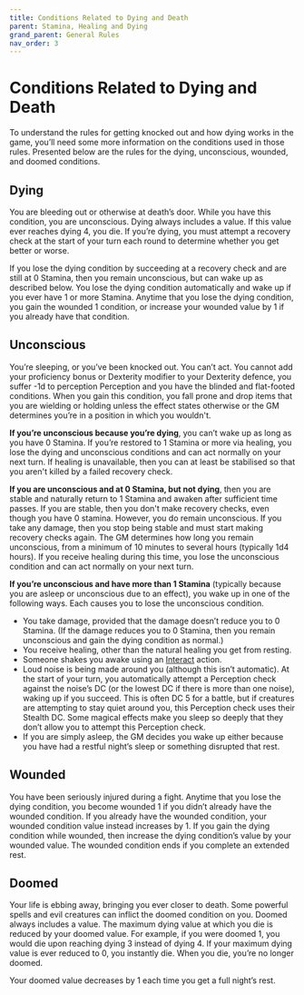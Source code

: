 ```yaml
---
title: Conditions Related to Dying and Death
parent: Stamina, Healing and Dying
grand_parent: General Rules
nav_order: 3
---
```


# Conditions Related to Dying and Death
To understand the rules for getting knocked out and how dying works in the game, you’ll need some more information on the conditions used in those rules. Presented below are the rules for the dying, unconscious, wounded, and doomed conditions.

## Dying
You are bleeding out or otherwise at death’s door. While you have this condition, you are unconscious. Dying always includes a value. If this value ever reaches dying 4, you die. If you’re dying, you must attempt a recovery check at the start of your turn each round to determine whether you get better or worse.

If you lose the dying condition by succeeding at a recovery check and are still at 0 Stamina, then you remain unconscious, but can wake up as described below. You lose the dying condition automatically and wake up if you ever have 1 or more Stamina. Anytime that you lose the dying condition, you gain the wounded 1 condition, or increase your wounded value by 1 if you already have that condition.

## Unconscious
You’re sleeping, or you’ve been knocked out. You can’t act. You cannot add your proficiency bonus or Dexterity modifier to your Dexterity defence, you suffer -1d to perception Perception and you have the blinded and flat-footed conditions. When you gain this condition, you fall prone and drop items that you are wielding or holding unless the effect states otherwise or the GM determines you’re in a position in which you wouldn't.

**If you’re unconscious because you’re dying**, you can’t wake up as long as you have 0 Stamina. If you’re restored to 1 Stamina or more via healing, you lose the dying and unconscious conditions and can act normally on your next turn. If healing is unavailable, then you can at least be stabilised so that you aren't killed by a failed recovery check.

**If you are unconscious and at 0 Stamina, but not dying**, then you are stable and naturally return to 1 Stamina and awaken after sufficient time passes. If you are stable, then you don't make recovery checks, even though you have 0 stamina. However, you do remain unconscious. If you take any damage, then you stop being stable and must start making recovery checks again. The GM determines how long you remain unconscious, from a minimum of 10 minutes to several hours (typically 1d4 hours). If you receive healing during this time, you lose the unconscious condition and can act normally on your next turn.

**If you’re unconscious and have more than 1 Stamina** (typically because you are asleep or unconscious due to an effect), you wake up in one of the following ways. Each causes you to lose the unconscious condition.
* You take damage, provided that the damage doesn’t reduce you to 0 Stamina. (If the damage reduces you to 0 Stamina, then you remain unconscious and gain the dying condition as normal.)
* You receive healing, other than the natural healing you get from resting.
* Someone shakes you awake using an [Interact](https://stormchaserroleplaying.com/stormchaserRPG/Combat/Actions/Interact/) action.
* Loud noise is being made around you (although this isn’t automatic). At the start of your turn, you automatically attempt a Perception check against the noise’s DC (or the lowest DC if there is more than one noise), waking up if you succeed. This is often DC 5 for a battle, but if creatures are attempting to stay quiet around you, this Perception check uses their Stealth DC. Some magical effects make you sleep so deeply that they don’t allow you to attempt this Perception check.
* If you are simply asleep, the GM decides you wake up either because you have had a restful night’s sleep or something disrupted that rest.

## Wounded
You have been seriously injured during a fight. Anytime that you lose the dying condition, you become wounded 1 if you didn’t already have the wounded condition. If you already have the wounded condition, your wounded condition value instead increases by 1. If you gain the dying condition while wounded, then increase the dying condition’s value by your wounded value. The wounded condition ends if you complete an extended rest.

## Doomed
Your life is ebbing away, bringing you ever closer to death. Some powerful spells and evil creatures can inflict the doomed condition on you. Doomed always includes a value. The maximum dying value at which you die is reduced by your doomed value. For example, if you were doomed 1, you would die upon reaching dying 3 instead of dying 4. If your maximum dying value is ever reduced to 0, you instantly die. When you die, you’re no longer doomed.

Your doomed value decreases by 1 each time you get a full night’s rest.
